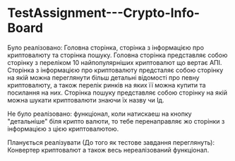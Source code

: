# TestAssignment---Crypto-Info-Board
Було реалізовано: Головна сторінка, сторінка з інформацією про криптовалюту та сторінка пошуку.
Головна сторінка представляє собою сторінку з переліком 10 найпопулярніших криптовалют що вертає АПІ.
Сторінка з інформацією про криптовалюту предсталяє собою сторінку на якій можна переглянути більш детальні відомості про певну криптовалюту, а також перелік ринків на яких її можна купити та посилання на них.
Сторінка пошуку представляє собою сторінку на якій можна шукати криптовалюти знаючи їх назву чи Ід.

Не було реалізовано: функціонал, коли натискаеш на кнопку "детальніше" біля крипто валюти, то тебе перенаправляє жо сторінки з інформацією з цією криптовалютою.

Планується реалізувати (До того як тестове завдання переглянуть): Конвертер криптовалют а також весь нереалізований функціонал.

